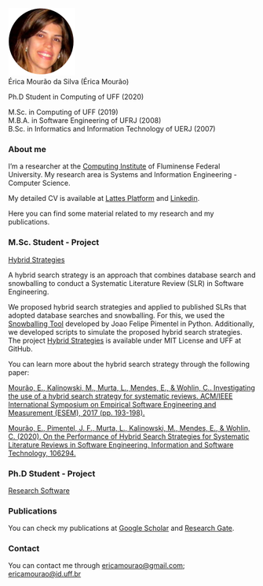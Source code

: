 ![Érica Mourão](https://github.com/ericamourao/ericamourao.github.io/raw/master/EricaMourao.png)  
Érica Mourão da Silva (Érica Mourão)

Ph.D Student in Computing of UFF (2020)

M.Sc. in Computing of UFF (2019)  
M.B.A. in Software Engineering of UFRJ (2008)    
B.Sc. in Informatics and Information Technology of UERJ (2007)



### **About me**

I’m a researcher at the [Computing Institute](http://www.ic.uff.br/index.php/pt/) of Fluminense Federal University. My research area is Systems and Information Engineering - Computer Science.

My detailed CV is available at [Lattes Platform](http://lattes.cnpq.br/7734579927953717) and [Linkedin](https://www.linkedin.com/in/ericamourao/).

Here you can find some material related to my research and my publications.



### **M.Sc. Student - Project**

[Hybrid Strategies](https://github.com/gems-uff/hybrid-strategies)

A hybrid search strategy is an approach that combines database search and snowballing to conduct a Systematic Literature Review (SLR) in Software Engineering.

We proposed hybrid search strategies and applied to published SLRs that adopted database searches and snowballing. For this, we used the [Snowballing Tool](https://github.com/JoaoFelipe/snowballing) developed by Joao Felipe Pimentel in Python. Additionally, we developed scripts to simulate the proposed hybrid search strategies. The project [Hybrid Strategies](https://github.com/gems-uff/hybrid-strategies) is available under MIT License and UFF at GitHub. 

You can learn more about the hybrid search strategy through the following paper:

[Mourão, E., Kalinowski, M., Murta, L., Mendes, E., & Wohlin, C.. Investigating the use of a hybrid search strategy for systematic reviews. ACM/IEEE International Symposium on Empirical Software Engineering and Measurement (ESEM), 2017 (pp. 193-198).](https://ieeexplore.ieee.org/abstract/document/8170102)

[Mourão, E., Pimentel, J. F., Murta, L., Kalinowski, M., Mendes, E., & Wohlin, C. (2020). On the Performance of Hybrid Search Strategies for Systematic Literature Reviews in Software Engineering. Information and Software Technology, 106294.](https://www.sciencedirect.com/science/article/abs/pii/S0950584920300446)


### **Ph.D Student - Project**

[Research Software](https://github.com/ericamourao/researchsoftware)

### **Publications**

You can check my publications at [Google Scholar](https://scholar.google.com.br/citations?hl=pt-BR&user=cNVoORsAAAAJ) and [Research Gate](https://www.researchgate.net/profile/Erica_Mourao2/publications).


### **Contact**

You can contact me through ericamourao@gmail.com; ericamourao@id.uff.br
